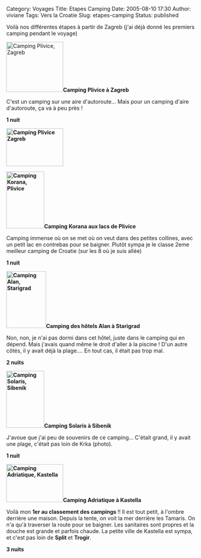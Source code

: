 Category: Voyages
Title: Etapes Camping
Date: 2005-08-10 17:30
Author: viviane
Tags: Vers la Croatie
Slug: etapes-camping
Status: published

Voilà nos différentes étapes à partir de Zagreb (j'ai déjà donné les premiers camping pendant le voyage)

<img class="alignleft size-full wp-image-763" title="Camping Plivice, Zagreb" src="http://www.viviane-voyages.com/wp-content/uploads/2005/08/113.jpg" alt="Camping Plivice, Zagreb" width="150" height="132" /><strong>Camping Plivice à Zagreb</strong>

C'est un camping sur une aire d'autoroute... Mais pour un camping d'aire d'autoroute, ça va à peu près !

<strong>1 nuit</strong>

<strong><img class="aligncenter size-full wp-image-764" title="Camping Plivice Zagreb" src="http://www.viviane-voyages.com/wp-content/uploads/2005/08/27.jpg" alt="Camping Plivice Zagreb" width="150" height="100" /></strong>

<strong><img class="alignleft size-full wp-image-765" title="Camping Korana, Plivice" src="http://www.viviane-voyages.com/wp-content/uploads/2005/08/38.jpg" alt="Camping Korana, Plivice" width="100" height="150" /></strong><strong>Camping Korana aux lacs de Plivice</strong>

Camping immense où on se met où on veut dans des petites collines, avec un petit lac en contrebas pour se baigner. Plutôt sympa je le classe 2eme meilleur camping de Croatie (sur les 8 où je suis allée)

<strong>1 nuit</strong>

<strong><img class="alignleft size-full wp-image-766" title="Camping Alan, Starigrad" src="http://www.viviane-voyages.com/wp-content/uploads/2005/08/47.jpg" alt="Camping Alan, Starigrad" width="105" height="150" /></strong><strong>Camping des hôtels Alan à Starigrad</strong>

Non, non, je n'ai pas dormi dans cet hôtel, juste dans le camping qui en dépend. Mais j'avais quand même le droit d'aller à la piscine ! D'un autre côtés, il y avait déjà la plage.... En tout cas, il était pas trop mal.

<strong>2 nuits</strong>

<strong><img class="alignleft size-full wp-image-767" title="Camping Solaris, Sibenik" src="http://www.viviane-voyages.com/wp-content/uploads/2005/08/55.jpg" alt="Camping Solaris, Sibenik" width="100" height="150" /></strong><strong>Camping Solaris à Sibenik</strong>

J'avoue que j'ai peu de souvenirs de ce camping... C'était grand, il y avait une plage, c'était pas loin de Krka (photo).

<strong>1 nuit</strong>

<strong><img class="alignleft size-full wp-image-768" title="Camping Adriatique, Kastella" src="http://www.viviane-voyages.com/wp-content/uploads/2005/08/64.jpg" alt="Camping Adriatique, Kastella" width="150" height="100" /></strong><strong>Camping Adriatique à Kastella</strong>

Voilà mon <strong>1er au classement des campings </strong>!! Il est tout petit, à l'ombre derrière une maison. Depuis la tente, on voit la mer derrière les Tamaris. On n'a qu'à traverser la route pour se baigner. Les sanitaires sont propres et la douche est grande et parfois chaude. La petite ville de Kastella est sympa, et c'est pas loin de <strong>Split </strong>et <strong>Trogir</strong>.

<strong>3 nuits</strong>
